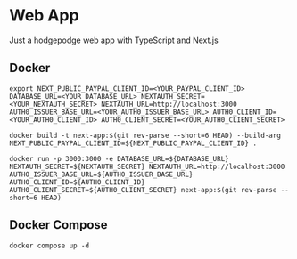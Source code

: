 # Web App

Just a hodgepodge web app with TypeScript and Next.js

## Docker

`export NEXT_PUBLIC_PAYPAL_CLIENT_ID=<YOUR_PAYPAL_CLIENT_ID> DATABASE_URL=<YOUR_DATABASE_URL> NEXTAUTH_SECRET=<YOUR_NEXTAUTH_SECRET> NEXTAUTH_URL=http://localhost:3000 AUTH0_ISSUER_BASE_URL=<YOUR_AUTH0_ISSUER_BASE_URL> AUTH0_CLIENT_ID=<YOUR_AUTH0_CLIENT_ID> AUTH0_CLIENT_SECRET=<YOUR_AUTH0_CLIENT_SECRET>`

`docker build -t next-app:$(git rev-parse --short=6 HEAD) --build-arg NEXT_PUBLIC_PAYPAL_CLIENT_ID=${NEXT_PUBLIC_PAYPAL_CLIENT_ID} .`

`docker run -p 3000:3000 -e DATABASE_URL=${DATABASE_URL} NEXTAUTH_SECRET=${NEXTAUTH_SECRET} NEXTAUTH_URL=http://localhost:3000 AUTH0_ISSUER_BASE_URL=${AUTH0_ISSUER_BASE_URL} AUTH0_CLIENT_ID=${AUTH0_CLIENT_ID} AUTH0_CLIENT_SECRET=${AUTH0_CLIENT_SECRET} next-app:$(git rev-parse --short=6 HEAD)`

## Docker Compose

`docker compose up -d`